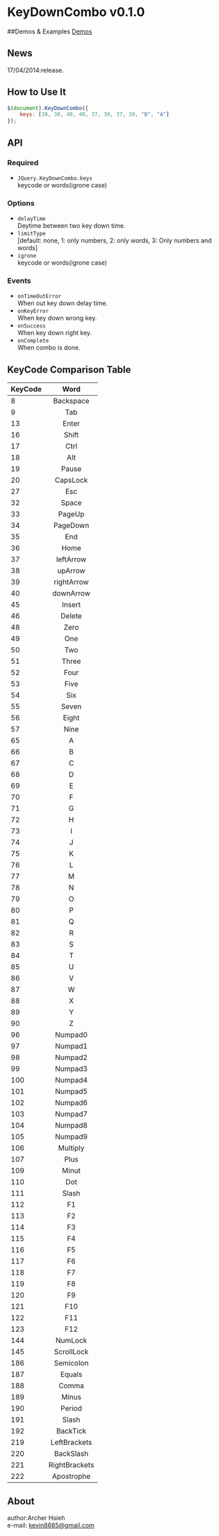 KeyDownCombo v0.1.0
============
##Demos & Examples
[Demos](http://archerproxyserver.appspot.com/jquery-keydowncombo/examples/index.html)

## News
17/04/2014:release.

## How to Use It
``` javascript
$(document).KeyDownCombo({ 
    keys: [38, 38, 40, 40, 37, 39, 37, 39, "B", "A"]
});
```
## API
### Required
- `JQuery.KeyDownCombo.keys` <br/>keycode or words(igrone case)

### Options
- `delayTime` <br/>Deytime between two key down time.
- `limitType` <br/>[default: none, 1: only numbers, 2: only words, 3: Only numbers and words]
- `igrone` <br/>keycode or words(igrone case)

### Events
- `onTimeOutError` <br/>When out key down delay time.
- `onKeyError` <br/>When key down wrong key.
- `onSuccess` <br/>When key down right key.
- `onComplete` <br/>When combo is done.

## KeyCode Comparison Table
| KeyCode       | Word           |
| ------------- |:-------------:|
| 8 | Backspace |
| 9 | Tab |
| 13 | Enter |
| 16 | Shift |
| 17 | Ctrl |
| 18 | Alt |
| 19 | Pause |
| 20 | CapsLock |
| 27 | Esc |
| 32 | Space |
| 33 | PageUp |
| 34 | PageDown |
| 35 | End |
| 36 | Home |
| 37 | leftArrow |
| 38 | upArrow |
| 39 | rightArrow |
| 40 | downArrow |
| 45 | Insert |
| 46 | Delete |
| 48 | Zero |
| 49 | One |
| 50 | Two |
| 51 | Three |
| 52 | Four |
| 53 | Five |
| 54 | Six |
| 55 | Seven |
| 56 | Eight |
| 57 | Nine |
| 65 | A |
| 66 | B |
| 67 | C |
| 68 | D |
| 69 | E |
| 70 | F |
| 71 | G |
| 72 | H |
| 73 | I |
| 74 | J |
| 75 | K |
| 76 | L |
| 77 | M |
| 78 | N |
| 79 | O |
| 80 | P |
| 81 | Q |
| 82 | R |
| 83 | S |
| 84 | T |
| 85 | U |
| 86 | V |
| 87 | W |
| 88 | X |
| 89 | Y |
| 90 | Z |
| 96 | Numpad0 |
| 97 | Numpad1 |
| 98 | Numpad2 |
| 99 | Numpad3 |
| 100 | Numpad4 |
| 101 | Numpad5 |
| 102 | Numpad6 |
| 103 | Numpad7 |
| 104 | Numpad8 |
| 105 | Numpad9 |
| 106 | Multiply |
| 107 | Plus | 
| 109 | Minut |
| 110 | Dot |
| 111 | Slash | 
| 112 | F1 |
| 113 | F2 |
| 114 | F3 |
| 115 | F4 |
| 116 | F5 |
| 117 | F6 |
| 118 | F7 |
| 119 | F8 |
| 120 | F9 |
| 121 | F10 |
| 122 | F11 |
| 123 | F12 |
| 144 | NumLock |
| 145 | ScrollLock |
| 186 | Semicolon |
| 187 | Equals | 
| 188 | Comma | 
| 189 | Minus |
| 190 | Period | 
| 191 | Slash |
| 192 | BackTick |
| 219 | LeftBrackets |
| 220 | BackSlash |
| 221 | RightBrackets |
| 222 | Apostrophe |
## About
author:Archer Hsieh<br/>
e-mail: kevin8685@gmail.com
